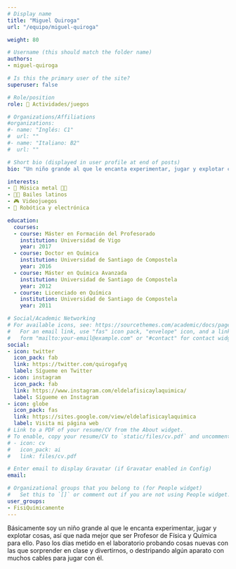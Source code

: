 ```yaml
---
# Display name
title: "Miguel Quiroga"
url: "/equipo/miguel-quiroga"

weight: 80

# Username (this should match the folder name)
authors:
- miguel-quiroga

# Is this the primary user of the site?
superuser: false

# Role/position
role: 🧩 Actividades/juegos

# Organizations/Affiliations
#organizations:
#- name: "Inglés: C1"
#  url: ""
#- name: "Italiano: B2"
#  url: ""  

# Short bio (displayed in user profile at end of posts)
bio: "Un niño grande al que le encanta experimentar, jugar y explotar cosas."

interests:
- 🎸 Música metal 🤘🏼
- 🕺🏻 Bailes latinos
- 🎮 Videojuegos
- 🤖 Robótica y electrónica

education:
  courses:
  - course: Máster en Formación del Profesorado
    institution: Universidad de Vigo
    year: 2017
  - course: Doctor en Química
    institution: Universidad de Santiago de Compostela
    year: 2016
  - course: Máster en Química Avanzada
    institution: Universidad de Santiago de Compostela
    year: 2012
  - course: Licenciado en Química
    institution: Universidad de Santiago de Compostela
    year: 2011  

# Social/Academic Networking
# For available icons, see: https://sourcethemes.com/academic/docs/page-builder/#icons
#   For an email link, use "fas" icon pack, "envelope" icon, and a link in the
#   form "mailto:your-email@example.com" or "#contact" for contact widget.
social:
- icon: twitter
  icon_pack: fab
  link: https://twitter.com/quirogafyq
  label: Sígueme en Twitter
- icon: instagram
  icon_pack: fab
  link: https://www.instagram.com/eldelafisicaylaquimica/
  label: Sígueme en Instagram
- icon: globe
  icon_pack: fas
  link: https://sites.google.com/view/eldelafisicaylaquimica
  label: Visita mi página web
# Link to a PDF of your resume/CV from the About widget.
# To enable, copy your resume/CV to `static/files/cv.pdf` and uncomment the lines below.
# - icon: cv
#   icon_pack: ai
#   link: files/cv.pdf

# Enter email to display Gravatar (if Gravatar enabled in Config)
email:

# Organizational groups that you belong to (for People widget)
#   Set this to `[]` or comment out if you are not using People widget.
user_groups:
- FisiQuímicamente
---
```


Básicamente soy un niño grande al que le encanta experimentar, jugar y explotar cosas, así que nada mejor que ser Profesor de Física y Química para ello. Paso los días metido en el laboratorio probando cosas nuevas con las que sorprender en clase y divertirnos, o destripando algún aparato con muchos cables para jugar con él.
